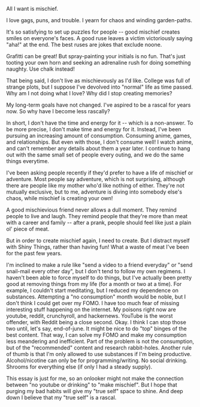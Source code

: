 
All I want is mischief.

I love gags, puns, and trouble. 
I yearn for chaos and winding garden-paths.

It's so satisfying to set up puzzles for people -- good mischief creates smiles on everyone's faces. A good ruse leaves a victim victoriously saying "aha!" at the end. The best ruses are jokes that exclude noone.

Grafitti can be great! But spray-painting your initials is no fun. That's just tooting your own horn and seeking an adrenaline rush for doing something naughty. Use chalk instead!

That being said, I don't live as mischievously as I'd like. College was full of strange plots, but I suppose I've devolved into "normal" life as time passed. Why am I not doing what I love? Why did I stop creating memories?

My long-term goals have not changed. I've aspired to be a rascal for years now. So why have I become less rascally?

In short, I don't have the time and energy for it -- which is a non-answer. To be more precise, I don't make time and energy for it. Instead, I've been pursuing an increasing amount of consumption. Consuming anime, games, and relationships. But even with those, I don't consume well! I watch anime, and can't remember any details about them a year later. I continue to hang out with the same small set of people every outing, and we do the same things everytime.


I've been asking people recently if they'd prefer to have a life of mischief or adventure. Most people say adventure, which is not surprising, although there are people like my mother who'd like nothing of either.
They're not mutually exclusive, but to me, adventure is diving into somebody else's chaos, while mischief is creating your own! 

A good mischievious friend never allows a dull moment. They remind people to live and laugh. They remind people that they're more than meat with a career and family -- after a prank, people should feel like just a plain ol' piece of meat.


But in order to create mischief again, I need to create. But I distract myself with Shiny Things, rather than having fun! What a waste of meat I've been for the past few years.

I'm inclined to make a rule like "send a video to a friend everyday" or "send snail-mail every other day", but I don't tend to follow my own regimens.
I haven't been able to force myself to do things, but I've actually been pretty good at removing things from my life (for a month or two at a time). For example, I couldn't start meditating, but I reduced my dependence on substances. 
Attempting a "no consumption" month would be noble, but I don't think I could get over my FOMO. I have too much fear of missing interesting stuff happening on the internet. My poisons right now are youtube, reddit, crunchyroll, and hackernews. YouTube is the worst offender, with Reddit being a close second. Okay. I think I can stop those two until, let's say, end-of-june. It might be nice to do "top" binges of the best content. That way, I can solve my FOMO and make my consumption less meandering and inefficient. Part of the problem is not the consumption, but of the "recommended" content and research rabbit-holes.
Another rule of thumb is that I'm only allowed to use substances if I'm being productive. Alcohol/nicotine can only be for programming/writing. No social drinking. Shrooms for everything else (if only I had a steady supply).

This essay is just for me, so an onlooker might not make the connection between "no youtube or drinking" to "make mischief". But I hope that purging my bad habits will give my "true self" space to shine. And deep down I believe that my "true self" is a rascal.
